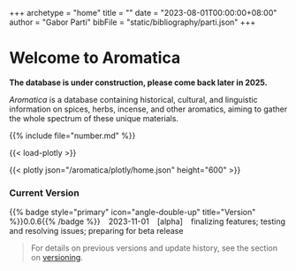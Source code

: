+++
archetype = "home"
title = ""
date = "2023-08-01T00:00:00+08:00"
author = "Gabor Parti"
bibFile = "static/bibliography/parti.json"
+++

# Welcome to Aromatica

**The database is under construction, please come back later in 2025.**

*Aromatica* is a database containing historical, cultural, and linguistic information on spices, herbs, incense, and other aromatics, aiming to gather the whole spectrum of these unique materials.

{{% include file="number.md" %}}

{{< load-plotly >}}

{{< plotly json="/aromatica/plotly/home.json" height="600" >}}

### Current Version

<!-- {{% badge style="primary" title="Version" %}}0.1.0{{% /badge %}} &ensp;(2024-06-01) &ensp; [beta] initial development release -->

{{% badge style="primary" icon="angle-double-up" title="Version" %}}0.0.6{{% /badge %}} &ensp; 2023-11-01 &ensp; [alpha] &ensp; finalizing features; testing and resolving issues; preparing for beta release

>For details on previous versions and update history, see the section on [versioning](../about#versioning).